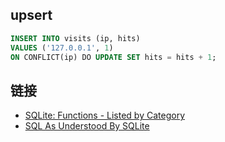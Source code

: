 
## upsert

```sql
INSERT INTO visits (ip, hits)
VALUES ('127.0.0.1', 1)
ON CONFLICT(ip) DO UPDATE SET hits = hits + 1;
```

## 链接

- [SQLite: Functions - Listed by Category](https://www.techonthenet.com/sqlite/functions/index.php)
- [SQL As Understood By SQLite](https://www.techonthenet.com/sqlite/functions/index.php)